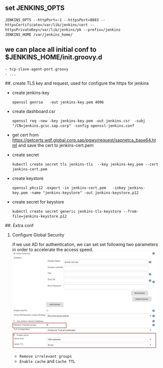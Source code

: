 ## set JENKINS_OPTS
```
JENKINS_OPTS --httpPort=-1 --httpsPort=8083 --httpsCertificate=/var/lib/jenkins/cert --httpsPrivateKey=/var/lib/jenkins/pk --prefix=/jenkins
JENKINS_HOME /var/jenkins_home/
```

## we can place all initial conf to $JENKINS_HOME/init.groovy.d

    - tcp-slave-agent-port.groovy
    - ...


##. create TLS key and request, used for configure the https for jenkins
  
- create jenkins-key

    ```
    openssl genrsa   -out jenkins-key.pem 4096
    ```
-  create dashboard.csr
    ```
    openssl req -new -key jenkins-key.pem -out jenkins.csr  -subj "/CN=jenkins.gcsc.sap.corp" -config openssl-jenkins.conf
    ```
- get cert from https://getcerts.wdf.global.corp.sap/pgwy/request/sapnetca_base64.html and save the cert to jenkins-cert.pem

- create secret 
    ```
    kubectl create secret tls jenkins-tls  --key jenkins-key.pem --cert jenkins-cert.pem    
    ```

- create keystore 
    ```
    openssl pkcs12 -export -in jenkins-cert.pem   -inkey jenkins-key.pem -name "jenkins-keystore" -out jenkins-keystore.p12
    ```

- create secret for keystore
    ```
    kubectl create secret generic jenkins-tls-keystore --from-file=jenkins-keystore.p12
    ```

##. Extra conf

1. Configure Global Security

    if we use AD for authentication, we can set set following two parameters in order to accelerate the access speed.
    ![Configure-Global-Security](./imgs/Configure-Global-Security.jpg)
    
    - `Remove irrelevant groups`
    - `Enable cache` and `Cache TTL`